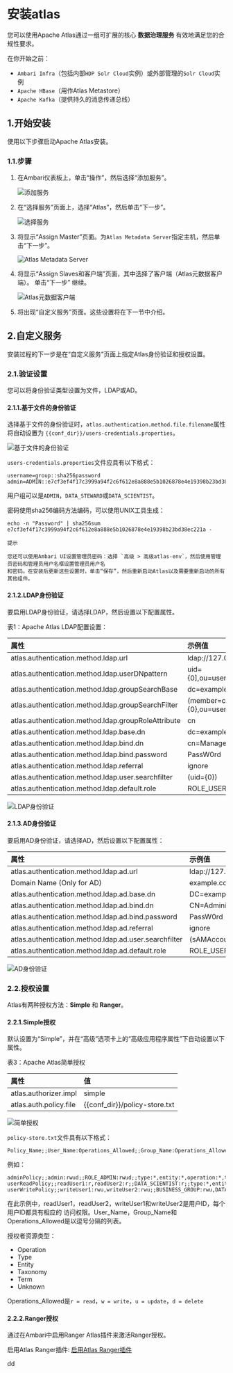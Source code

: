 安装atlas
================================================================================
您可以使用Apache Atlas通过一组可扩展的核心 **数据治理服务** 有效地满足您的合规性要求。

在你开始之前：
+ `Ambari Infra`（包括内部`HDP Solr Cloud`实例）或外部管理的`Solr Cloud`实例
+ `Apache HBase`（用作Atlas Metastore）
+ `Apache Kafka`（提供持久的消息传递总线）

## 1.开始安装
使用以下步骤启动Apache Atlas安装。

### 1.1.步骤
1. 在Ambari仪表板上，单击“操作”，然后选择“添加服务”。

    ![添加服务](img/1.png)

2. 在“选择服务”页面上，选择“Atlas”，然后单击“下一步”。

    ![选择服务](img/2.png)

3. 将显示“Assign Master”页面。为`Atlas Metadata Server`指定主机，然后单击“下一步”。

    ![Atlas Metadata Server](img/3.png)

4. 将显示“Assign Slaves和客户端”页面，其中选择了客户端（Atlas元数据客户端）。 单击“下一步”
继续。

    ![Atlas元数据客户端](img/4.png)

5. 将出现“自定义服务”页面。这些设置将在下一节中介绍。

## 2.自定义服务
安装过程的下一步是在“自定义服务”页面上指定Atlas身份验证和授权设置。

### 2.1.验证设置
您可以将身份验证类型设置为文件，LDAP或AD。

#### 2.1.1.基于文件的身份验证
选择基于文件的身份验证时，`atlas.authentication.method.file.filename`属性将自动设置为
`{{conf_dir}}/users-credentials.properties`。

![基于文件的身份验证](img/5.png)

`users-credentials.properties`文件应具有以下格式：
```
username=group::sha256password
admin=ADMIN::e7cf3ef4f17c3999a94f2c6f612e8a888e5b1026878e4e19398b23bd38ec221a
```
用户组可以是`ADMIN`，`DATA_STEWARD`或`DATA_SCIENTIST`。

密码使用sha256编码方法编码，可以使用UNIX工具生成：
```shell
echo -n "Password" | sha256sum
e7cf3ef4f17c3999a94f2c6f612e8a888e5b1026878e4e19398b23bd38ec221a -
```
```
提示  

您还可以使用Ambari UI设置管理员密码：选择 `高级 > 高级atlas-env`，然后使用管理员密码和管理员用户名框设置管理员用户名
和密码。在安装后更新这些设置时，单击“保存”，然后重新启动Atlas以及需要重新启动的所有其他组件。
```

#### 2.1.2.LDAP身份验证
要启用LDAP身份验证，请选择LDAP，然后设置以下配置属性。

表1：Apache Atlas LDAP配置设置：

| 属性 | 示例值 |
| :------------- | :------------- |
| atlas.authentication.method.ldap.url | ldap://127.0.0.1:389 |
| atlas.authentication.method.ldap.userDNpattern | uid={0],ou=users,dc=example,dc=com |
| atlas.authentication.method.ldap.groupSearchBase | dc=example,dc=com |
| atlas.authentication.method.ldap.groupSearchFilter | (member=cn={0},ou=users,dc=example,dc=com |
| atlas.authentication.method.ldap.groupRoleAttribute | cn |
| atlas.authentication.method.ldap.base.dn | dc=example,dc=com |
| atlas.authentication.method.ldap.bind.dn | cn=Manager,dc=example,dc=com |
| atlas.authentication.method.ldap.bind.password | PassW0rd |
| atlas.authentication.method.ldap.referral | ignore |
| atlas.authentication.method.ldap.user.searchfilter | (uid={0}) |
| atlas.authentication.method.ldap.default.role | ROLE_USER |

![LDAP身份验证](img/6.png)

#### 2.1.3.AD身份验证
要启用AD身份验证，请选择AD，然后设置以下配置属性：

| 属性 | 示例值 |
| :------------- | :------------- |
| atlas.authentication.method.ldap.ad.url | ldap://127.0.0.1:389 |
| Domain Name (Only for AD) | example.com |
| atlas.authentication.method.ldap.ad.base.dn | DC=example,DC=com |
| atlas.authentication.method.ldap.ad.bind.dn | CN=Administrator,CN=Users,DC=example,DC=com |
| atlas.authentication.method.ldap.ad.bind.password | PassW0rd |
| atlas.authentication.method.ldap.ad.referral | ignore |
| atlas.authentication.method.ldap.ad.user.searchfilter | (sAMAccountName={0}) |
| atlas.authentication.method.ldap.ad.default.role | ROLE_USER |

![AD身份验证](img/7.png)

### 2.2.授权设置
Atlas有两种授权方法：**Simple** 和 **Ranger**。

#### 2.2.1.Simple授权
默认设置为“Simple”，并在“高级”选项卡上的“高级应用程序属性”下自动设置以下属性。

表3：Apache Atlas简单授权

| 属性 | 值 |
| :------------- | :------------- |
| atlas.authorizer.impl | simple |
| atlas.auth.policy.file | {{conf_dir}}/policy-store.txt |

![简单授权](img/8.png)

`policy-store.txt`文件具有以下格式：
```
Policy_Name;;User_Name:Operations_Allowed;;Group_Name:Operations_Allowed;;Resource_Type
```
例如：
```
adminPolicy;;admin:rwud;;ROLE_ADMIN:rwud;;type:*,entity:*,operation:*,taxonomy:*,term:*
userReadPolicy;;readUser1:r,readUser2:r;;DATA_SCIENTIST:r;;type:*,entity:*,operation:*,t
userWritePolicy;;writeUser1:rwu,writeUser2:rwu;;BUSINESS_GROUP:rwu,DATA_STEWARD:rwud;;ty
```
在此示例中，readUser1，readUser2，writeUser1和writeUser2是用户ID，每个用户ID都具有相应的
访问权限。User_Name，Group_Name和Operations_Allowed是以逗号分隔的列表。

授权者资源类型：
+ Operation
+ Type
+ Entity
+ Taxonomy
+ Term
+ Unknown

Operations_Allowed是`r = read`，`w = write`，`u = update`，`d = delete`

#### 2.2.2.Ranger授权
通过在Ambari中启用Ranger Atlas插件来激活Ranger授权。

启用Atlas Ranger插件:
[启用Atlas Ranger插件](https://docs.hortonworks.com/HDPDocuments/HDP3/HDP-3.1.0/installing-ranger/content/ranger_install_ranger_plugin_settings.html)



























dd
